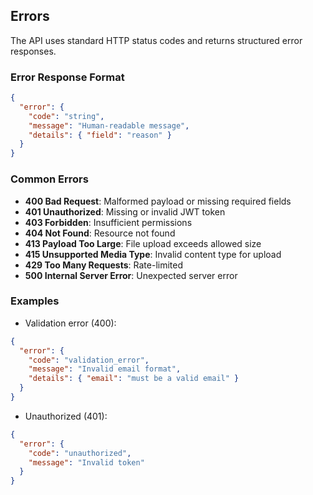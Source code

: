## Errors

The API uses standard HTTP status codes and returns structured error responses.

### Error Response Format
```json
{
  "error": {
    "code": "string",
    "message": "Human-readable message",
    "details": { "field": "reason" }
  }
}
```

### Common Errors
- **400 Bad Request**: Malformed payload or missing required fields
- **401 Unauthorized**: Missing or invalid JWT token
- **403 Forbidden**: Insufficient permissions
- **404 Not Found**: Resource not found
- **413 Payload Too Large**: File upload exceeds allowed size
- **415 Unsupported Media Type**: Invalid content type for upload
- **429 Too Many Requests**: Rate-limited
- **500 Internal Server Error**: Unexpected server error

### Examples
- Validation error (400):
```json
{
  "error": {
    "code": "validation_error",
    "message": "Invalid email format",
    "details": { "email": "must be a valid email" }
  }
}
```

- Unauthorized (401):
```json
{
  "error": {
    "code": "unauthorized",
    "message": "Invalid token"
  }
}
```
